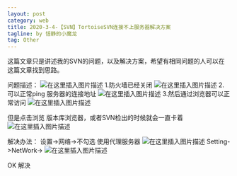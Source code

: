 ```yaml
---
layout: post
category: web
title: 2020-3-4-【SVN】TortoiseSVN连接不上服务器解决方案
tagline: by 恬静的小魔龙
tag: Other
---
```


这篇文章只是讲述我的SVN的问题，以及解决方案，希望有相同问题的人可以在这篇文章找到思路。


问题描述：
![在这里插入图片描述](https://img-blog.csdnimg.cn/20190124095939326.png)
1.防火墙已经关闭
![在这里插入图片描述](https://img-blog.csdnimg.cn/20190124100130484.png?x-oss-process=image/watermark,type_ZmFuZ3poZW5naGVpdGk,shadow_10,text_aHR0cHM6Ly9ibG9nLmNzZG4ubmV0L3E3NjQ0MjQ1Njc=,size_16,color_FFFFFF,t_70)
2.可以正常ping 服务器的连接地址
![在这里插入图片描述](https://img-blog.csdnimg.cn/20190124100203472.png?x-oss-process=image/watermark,type_ZmFuZ3poZW5naGVpdGk,shadow_10,text_aHR0cHM6Ly9ibG9nLmNzZG4ubmV0L3E3NjQ0MjQ1Njc=,size_16,color_FFFFFF,t_70)
3.然后通过浏览器可以正常访问
![在这里插入图片描述](https://img-blog.csdnimg.cn/20190124100222625.png?x-oss-process=image/watermark,type_ZmFuZ3poZW5naGVpdGk,shadow_10,text_aHR0cHM6Ly9ibG9nLmNzZG4ubmV0L3E3NjQ0MjQ1Njc=,size_16,color_FFFFFF,t_70)

但是点击浏览 版本库浏览器，或者SVN检出的时候就会一直卡着
![在这里插入图片描述](https://img-blog.csdnimg.cn/20190124100359376.png?x-oss-process=image/watermark,type_ZmFuZ3poZW5naGVpdGk,shadow_10,text_aHR0cHM6Ly9ibG9nLmNzZG4ubmV0L3E3NjQ0MjQ1Njc=,size_16,color_FFFFFF,t_70)



解决办法：
设置->网络->不勾选 使用代理服务器
![在这里插入图片描述](https://img-blog.csdnimg.cn/20190124100437661.png?x-oss-process=image/watermark,type_ZmFuZ3poZW5naGVpdGk,shadow_10,text_aHR0cHM6Ly9ibG9nLmNzZG4ubmV0L3E3NjQ0MjQ1Njc=,size_16,color_FFFFFF,t_70)
Setting->NetWork->
![在这里插入图片描述](https://img-blog.csdnimg.cn/20190124100508298.png?x-oss-process=image/watermark,type_ZmFuZ3poZW5naGVpdGk,shadow_10,text_aHR0cHM6Ly9ibG9nLmNzZG4ubmV0L3E3NjQ0MjQ1Njc=,size_16,color_FFFFFF,t_70)

OK 解决
